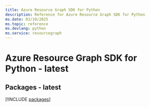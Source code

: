 ```yaml
---
title: Azure Resource Graph SDK for Python
description: Reference for Azure Resource Graph SDK for Python
ms.date: 03/10/2025
ms.topic: reference
ms.devlang: python
ms.service: resourcegraph
---
```

# Azure Resource Graph SDK for Python - latest
## Packages - latest
[!INCLUDE [packages](resource-graph-index.md)]
